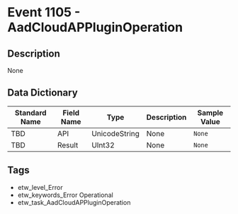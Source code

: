 # Event 1105 - AadCloudAPPluginOperation

## Description
None

## Data Dictionary
|Standard Name|Field Name|Type|Description|Sample Value|
|---|---|---|---|---|
|TBD|API|UnicodeString|None|`None`|
|TBD|Result|UInt32|None|`None`|

## Tags
* etw_level_Error
* etw_keywords_Error Operational
* etw_task_AadCloudAPPluginOperation
